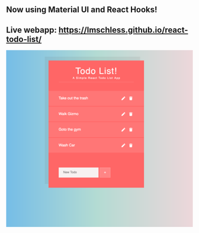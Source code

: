 ## Now using Material UI and React Hooks! 
## Live webapp: https://lmschless.github.io/react-todo-list/


![webapp screenshot](./appPreview.png?raw=true "Preview")